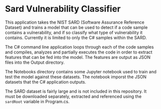 # Sard Vulnerability Classifier

This application takes the NIST SARD (Software Assurance Reference Dataset) and trains a model that can be used to detect if a code sample contains a vulnerability, and if so classify what type of vulnerability it contains. Currently it is limited to only the C# samples within the SARD.

The C# command line application loops through each of the code samples and compiles, analyzes and partially executes the code in order to extract features that can be fed into the model. The features are output as JSON files into the Output directory.

The Notebooks directory contains some Jupyter notebook used to train and test the model against these datasets. The notebook imporst the JSON datasets that the C# application outputs.

The SARD dataset is fairly large and is not included in this repository. It must be downloaded separately, extracted and referenced using the `sardRoot` variable in Program.cs.
